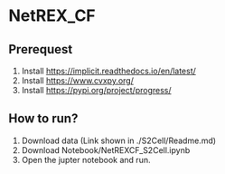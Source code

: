 # NetREX_CF
## Prerequest
1. Install https://implicit.readthedocs.io/en/latest/
2. Install https://www.cvxpy.org/ 
3. Install https://pypi.org/project/progress/

## How to run?
1. Download data (Link shown in ./S2Cell/Readme.md)
2. Download Notebook/NetREXCF_S2Cell.ipynb
3. Open the jupter notebook and run.
